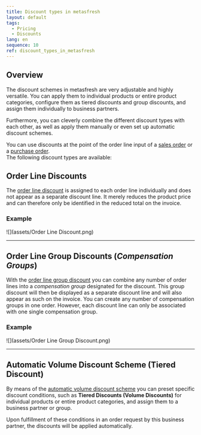 ```yaml
---
title: Discount types in metasfresh
layout: default
tags:
  - Pricing
  - Discounts
lang: en
sequence: 10
ref: discount_types_in_metasfresh
---
```


## Overview
The discount schemes in metasfresh are very adjustable and highly versatile. You can apply them to individual products or entire product categories, configure them as tiered discounts and group discounts, and assign them individually to business partners.

Furthermore, you can cleverly combine the different discount types with each other, as well as apply them manually or even set up automatic discount schemes.

You can use discounts at the point of the order line input of a [sales order](SalesOrder_recording) or a [purchase order](CreatePurchaseOrder).<br>
The following discount types are available:

## Order Line Discounts
The [order line discount](Order_line_discount) is assigned to each order line individually and does not appear as a separate discount line. It merely reduces the product price and can therefore only be identified in the reduced total on the invoice.

### Example
![](assets/Order Line Discount.png)

---

## Order Line Group Discounts (*Compensation Groups*)
With the [order line group discount](Order_line_group_discount) you can combine any number of order lines into a *compensation group* designated for the discount. This group discount will then be displayed as a separate discount line and will also appear as such on the invoice. You can create any number of compensation groups in one order. However, each discount line can only be associated with one single compensation group.

### Example
![](assets/Order Line Group Discount.png)

---

## Automatic Volume Discount Scheme (Tiered Discount)
By means of the [automatic volume discount scheme](Automatic_volume_discount) you can preset specific discount conditions, such as **Tiered Discounts (Volume Discounts)** for individual products or entire product categories, and assign them to a business partner or group.

Upon fulfillment of these conditions in an order request by this business partner, the discounts will be applied automatically.
